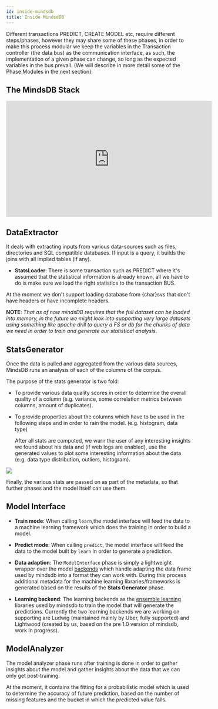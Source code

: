```yaml
---
id: inside-mindsdb
title: Inside MindsdDB
---
```


Different transactions PREDICT, CREATE MODEL etc, require different steps/phases, however they may share some of these phases, in order to make this process modular we keep the variables in the Transaction controller (the data bus) as the communication interface, as such, the implementation of a given phase can change, so long as the expected variables in the bus prevail. (We will describe in more detail some of the Phase Modules in the next section).

## The MindsDB Stack

<iframe width="560" height="315" src="https://www.youtube.com/embed/_eKI3ixBSqs" frameborder="0" allow="accelerometer; autoplay; encrypted-media; gyroscope; picture-in-picture" allowfullscreen></iframe>

## DataExtractor

It deals with extracting inputs from various data-sources such as files, directories and SQL compatible databases. If input is a query, it builds the joins with all implied tables (if any).

* **StatsLoader**: There is some transaction such as PREDICT where it's assumed that the statistical information is already known, all we have to do is make sure we load the right statistics to the transaction BUS.

At the moment we don't support loading database from {char}svs that don't have headers or have incomplete headers.

**NOTE**: *That as of now mindsDB requires that the full dataset can be loaded into memory, in the future we might look into supporting very large datasets using something like apache drill to query a FS or db for the chunks of data we need in order to train and generate our statistical analysis*.


## StatsGenerator

Once the data is pulled and aggregated from the various data sources, MindsDB runs an analysis of each of the columns of the corpus.

The purpose of the stats generator is  two fold:

* To provide various data quality scores in order to determine the overall quality of a column (e.g. variance, some correlation metrics between columns, amount of duplicates).

* To provide properties about the columns which have to be used in the following steps and in order to rain the model. (e.g. histogram, data type)

	After all stats are computed, we warn the user of any interesting insights we found about his data and (if web logs are enabled), use the
generated values to plot some interesting information about the data (e.g. data type distribution, outliers, histogram).

![](https://docs.google.com/drawings/d/e/2PACX-1vTAJo6Zll3jRg-QpZTu2RkXOL0TQXl5dgBHOZqpD3jsW4frhlWxIqc0Mv1OnKbOXNc1cYMFYXMlJ96U/pub?w=502&h=252)

Finally, the various stats are passed on as part of the metadata, so that further phases and the model itself can use them.


## Model Interface

* **Train mode**: When calling `learn`,the model interface will feed the data to a machine learning framework which does the training in order to build a model.

* **Predict mode**: When calling `predict`, the model interface will feed the data to the model built by `learn` in order to generate a prediction.

* **Data adaption**: The `ModelInterface` phase is simply a lightweight wrapper over the model [backends](https://github.com/mindsdb/mindsdb_native/tree/stable/mindsdb_native/libs/backends) which handle adapting the data frame used by mindsdb into a format they can work with. During this process additional metadata for the machine learning libraries/frameworks is generated based on the results of the **Stats Generator** phase.

* **Learning backend**: The learning backends as the [ensemble learning](https://en.wikipedia.org/wiki/Ensemble_learning) libraries used by mindsdb to train the model that will generate the predictions.
Currently the two learning backends we are working on supporting are Ludwig (maintained mainly by Uber, fully supported) and Lightwood (created by us, based on the pre 1.0 version of mindsdb, work in progress).

## ModelAnalyzer

The model analyzer phase runs after training is done in order to gather insights about the model and gather insights about the data
that we can only get post-training.

At the moment, it contains the fitting for a  probabilistic model which is used to determine the accuracy of future prediction, based on the number of missing features and the bucket in which the predicted value falls.
